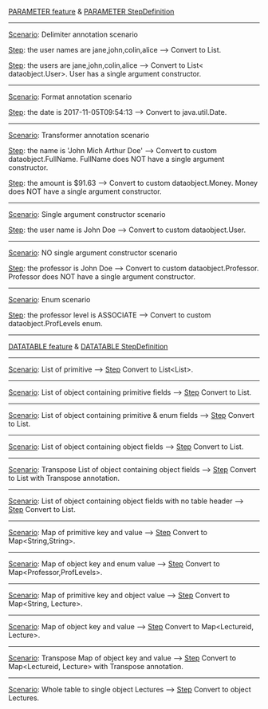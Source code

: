 [PARAMETER feature](https://github.com/grasshopper7/cuke2-parameter-datatable/blob/master/cuke2-parameter-datatable/src/test/resources/features/parameter.feature) & [PARAMETER StepDefinition](https://github.com/grasshopper7/cuke2-parameter-datatable/blob/master/cuke2-parameter-datatable/src/test/java/stepdef/ParameterStepDefinition.java)

-----	

[Scenario](https://github.com/grasshopper7/cuke2-parameter-datatable/blob/master/cuke2-parameter-datatable/src/test/resources/features/parameter.feature#L3): Delimiter annotation scenario

[Step](https://github.com/grasshopper7/cuke2-parameter-datatable/blob/master/cuke2-parameter-datatable/src/test/java/stepdef/ParameterStepDefinition.java#L20): the user names are jane,john,colin,alice --> Convert to List<String>.

[Step](https://github.com/grasshopper7/cuke2-parameter-datatable/blob/master/cuke2-parameter-datatable/src/test/java/stepdef/ParameterStepDefinition.java#L26): the users are jane,john,colin,alice	--> Convert to List< dataobject.User>. User has a single argument constructor.
	
-----	
	
[Scenario](https://github.com/grasshopper7/cuke2-parameter-datatable/blob/master/cuke2-parameter-datatable/src/test/resources/features/parameter.feature#L8): Format annotation scenario	

[Step](https://github.com/grasshopper7/cuke2-parameter-datatable/blob/master/cuke2-parameter-datatable/src/test/java/stepdef/ParameterStepDefinition.java#L32): the date is 2017-11-05T09:54:13	--> Convert to java.util.Date.
	
-----	
	
[Scenario](https://github.com/grasshopper7/cuke2-parameter-datatable/blob/master/cuke2-parameter-datatable/src/test/resources/features/parameter.feature#L10): Transformer annotation scenario

[Step](https://github.com/grasshopper7/cuke2-parameter-datatable/blob/master/cuke2-parameter-datatable/src/test/java/stepdef/ParameterStepDefinition.java#L38): the name is 'John Mich Arthur Doe' --> Convert to custom dataobject.FullName. FullName does NOT have a single argument constructor.

[Step](https://github.com/grasshopper7/cuke2-parameter-datatable/blob/master/cuke2-parameter-datatable/src/test/java/stepdef/ParameterStepDefinition.java#L44): the amount is $91.63 --> Convert to custom dataobject.Money. Money does NOT have a single argument constructor.
	
-----	

[Scenario](https://github.com/grasshopper7/cuke2-parameter-datatable/blob/master/cuke2-parameter-datatable/src/test/resources/features/parameter.feature#L14): Single argument constructor scenario	

[Step](https://github.com/grasshopper7/cuke2-parameter-datatable/blob/master/cuke2-parameter-datatable/src/test/java/stepdef/ParameterStepDefinition.java#L50): the user name is John Doe --> Convert to custom dataobject.User. 

-----	

[Scenario](https://github.com/grasshopper7/cuke2-parameter-datatable/blob/master/cuke2-parameter-datatable/src/test/resources/features/parameter.feature#L17): NO single argument constructor scenario

[Step](https://github.com/grasshopper7/cuke2-parameter-datatable/blob/master/cuke2-parameter-datatable/src/test/java/stepdef/ParameterStepDefinition.java#L56): the professor is John Doe --> Convert to custom dataobject.Professor. Professor does NOT have a single argument constructor.

-----	

[Scenario](https://github.com/grasshopper7/cuke2-parameter-datatable/blob/master/cuke2-parameter-datatable/src/test/resources/features/parameter.feature#L20): Enum scenario

[Step](https://github.com/grasshopper7/cuke2-parameter-datatable/blob/master/cuke2-parameter-datatable/src/test/java/stepdef/ParameterStepDefinition.java#L62): the professor level is ASSOCIATE --> Convert to custom dataobject.ProfLevels enum.

-------------------------------------------------------------------

[DATATABLE feature](https://github.com/grasshopper7/cuke2-parameter-datatable/blob/master/cuke2-parameter-datatable/src/test/resources/features/datatable.feature) & [DATATABLE StepDefinition](https://github.com/grasshopper7/cuke2-parameter-datatable/blob/master/cuke2-parameter-datatable/src/test/java/stepdef/DataTableStepDefinition.java)

-----	

[Scenario](https://github.com/grasshopper7/cuke2-parameter-datatable/blob/master/cuke2-parameter-datatable/src/test/resources/features/datatable.feature#L3): List of primitive --> [Step](https://github.com/grasshopper7/cuke2-parameter-datatable/blob/master/cuke2-parameter-datatable/src/test/java/stepdef/DataTableStepDefinition.java#L23) Convert to List<List<String>>.

-----	
	
[Scenario](https://github.com/grasshopper7/cuke2-parameter-datatable/blob/master/cuke2-parameter-datatable/src/test/resources/features/datatable.feature#L8): List of object containing primitive fields --> [Step](https://github.com/grasshopper7/cuke2-parameter-datatable/blob/master/cuke2-parameter-datatable/src/test/java/stepdef/DataTableStepDefinition.java#L29) Convert to List<LecturePrimitive>.

-----	
	
[Scenario](https://github.com/grasshopper7/cuke2-parameter-datatable/blob/master/cuke2-parameter-datatable/src/test/resources/features/datatable.feature#L14): List of object containing primitive & enum fields --> [Step](https://github.com/grasshopper7/cuke2-parameter-datatable/blob/master/cuke2-parameter-datatable/src/test/java/stepdef/DataTableStepDefinition.java#L35) Convert to List<LecturePrimitiveEnum>.

-----	
	
[Scenario](https://github.com/grasshopper7/cuke2-parameter-datatable/blob/master/cuke2-parameter-datatable/src/test/resources/features/datatable.feature#L20): List of object containing object fields --> [Step](https://github.com/grasshopper7/cuke2-parameter-datatable/blob/master/cuke2-parameter-datatable/src/test/java/stepdef/DataTableStepDefinition.java#L41) Convert to List<Lecture>.

-----	
	
[Scenario](https://github.com/grasshopper7/cuke2-parameter-datatable/blob/master/cuke2-parameter-datatable/src/test/resources/features/datatable.feature#L26): Transpose List of object containing object fields --> [Step](https://github.com/grasshopper7/cuke2-parameter-datatable/blob/master/cuke2-parameter-datatable/src/test/java/stepdef/DataTableStepDefinition.java#L47) Convert to List<Lecture> with Transpose annotation.

-----	
	
[Scenario](https://github.com/grasshopper7/cuke2-parameter-datatable/blob/master/cuke2-parameter-datatable/src/test/resources/features/datatable.feature#L34): List of object containing object fields with no table header --> [Step](https://github.com/grasshopper7/cuke2-parameter-datatable/blob/master/cuke2-parameter-datatable/src/test/java/stepdef/DataTableStepDefinition.java#L53) Convert to List<LectureLite>.

-----	
	
[Scenario](https://github.com/grasshopper7/cuke2-parameter-datatable/blob/master/cuke2-parameter-datatable/src/test/resources/features/datatable.feature#L39): Map of primitive key and value --> [Step](https://github.com/grasshopper7/cuke2-parameter-datatable/blob/master/cuke2-parameter-datatable/src/test/java/stepdef/DataTableStepDefinition.java#L62) Convert to Map<String,String>.

-----	
	
[Scenario](https://github.com/grasshopper7/cuke2-parameter-datatable/blob/master/cuke2-parameter-datatable/src/test/resources/features/datatable.feature#L44): Map of object key and enum value --> [Step](https://github.com/grasshopper7/cuke2-parameter-datatable/blob/master/cuke2-parameter-datatable/src/test/java/stepdef/DataTableStepDefinition.java#L68) Convert to Map<Professor,ProfLevels>.

-----	
	
[Scenario](https://github.com/grasshopper7/cuke2-parameter-datatable/blob/master/cuke2-parameter-datatable/src/test/resources/features/datatable.feature#L49): Map of primitive key and object value --> [Step](https://github.com/grasshopper7/cuke2-parameter-datatable/blob/master/cuke2-parameter-datatable/src/test/java/stepdef/DataTableStepDefinition.java#L74) Convert to Map<String, Lecture>.

-----	
	
[Scenario](https://github.com/grasshopper7/cuke2-parameter-datatable/blob/master/cuke2-parameter-datatable/src/test/resources/features/datatable.feature#L54): Map of object key and value --> [Step](https://github.com/grasshopper7/cuke2-parameter-datatable/blob/master/cuke2-parameter-datatable/src/test/java/stepdef/DataTableStepDefinition.java#L83) Convert to Map<Lectureid, Lecture>.

-----	
	
[Scenario](https://github.com/grasshopper7/cuke2-parameter-datatable/blob/master/cuke2-parameter-datatable/src/test/resources/features/datatable.feature#L59): Transpose Map of object key and value --> [Step](https://github.com/grasshopper7/cuke2-parameter-datatable/blob/master/cuke2-parameter-datatable/src/test/java/stepdef/DataTableStepDefinition.java#L89) Convert to Map<Lectureid, Lecture> with Transpose annotation.

-----	
	
[Scenario](https://github.com/grasshopper7/cuke2-parameter-datatable/blob/master/cuke2-parameter-datatable/src/test/resources/features/datatable.feature#L68): Whole table to single object Lectures --> [Step](https://github.com/grasshopper7/cuke2-parameter-datatable/blob/master/cuke2-parameter-datatable/src/test/java/stepdef/DataTableStepDefinition.java#L95) Convert to object Lectures.
